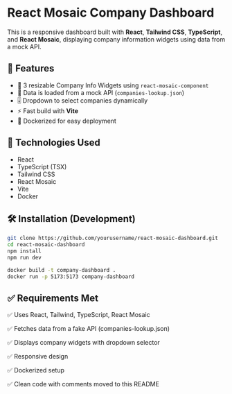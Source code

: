 # React Mosaic Company Dashboard

This is a responsive dashboard built with **React**, **Tailwind CSS**, **TypeScript**, and **React Mosaic**, displaying company information widgets using data from a mock API.

## 🚀 Features

- 🔳 3 resizable Company Info Widgets using `react-mosaic-component`
- 📄 Data is loaded from a mock API (`companies-lookup.json`)
- 🎚️ Dropdown to select companies dynamically
- ⚡ Fast build with **Vite**
- 🐳 Dockerized for easy deployment

## 🧪 Technologies Used

- React
- TypeScript (TSX)
- Tailwind CSS
- React Mosaic
- Vite
- Docker

## 🛠️ Installation (Development)

```bash
git clone https://github.com/yourusername/react-mosaic-dashboard.git
cd react-mosaic-dashboard
npm install
npm run dev

docker build -t company-dashboard .
docker run -p 5173:5173 company-dashboard
```

## ✅ Requirements Met

✅ Uses React, Tailwind, TypeScript, React Mosaic

✅ Fetches data from a fake API (companies-lookup.json)

✅ Displays company widgets with dropdown selector

✅ Responsive design

✅ Dockerized setup

✅ Clean code with comments moved to this README
